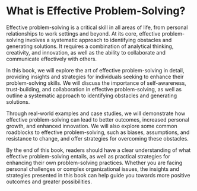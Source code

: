 What is Effective Problem-Solving?
================================================

Effective problem-solving is a critical skill in all areas of life, from personal relationships to work settings and beyond. At its core, effective problem-solving involves a systematic approach to identifying obstacles and generating solutions. It requires a combination of analytical thinking, creativity, and innovation, as well as the ability to collaborate and communicate effectively with others.

In this book, we will explore the art of effective problem-solving in detail, providing insights and strategies for individuals seeking to enhance their problem-solving skills. We will discuss the importance of self-awareness, trust-building, and collaboration in effective problem-solving, as well as outline a systematic approach to identifying obstacles and generating solutions.

Through real-world examples and case studies, we will demonstrate how effective problem-solving can lead to better outcomes, increased personal growth, and enhanced innovation. We will also explore some common roadblocks to effective problem-solving, such as biases, assumptions, and resistance to change, and offer strategies for overcoming these obstacles.

By the end of this book, readers should have a clear understanding of what effective problem-solving entails, as well as practical strategies for enhancing their own problem-solving practices. Whether you are facing personal challenges or complex organizational issues, the insights and strategies presented in this book can help guide you towards more positive outcomes and greater possibilities.
